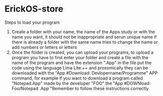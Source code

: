 # ErickOS-store
Steps to load your program
1. Create a folder with your name, the name of the Apps study or with the name you want, it should not be inappropriate and serun unique name if there is already a folder with the same name tries to change the name or add numbers or letters or letters
2. Once the folder is created, you can upload your programs, to upload a program you have to first enter your folder and create a file with the name of the program and have the extension ".App" in the file put the code using the language Lima Lite ++ and proxomically they can be downloaded with the "App #Download: Devlopername/Programme" APP command, for example if you want to download a program called "Notepad.App" made by the developer "FOO" the "App #DOWNload: Foo/Notepad .App "Remember to follow these instructions correctly
